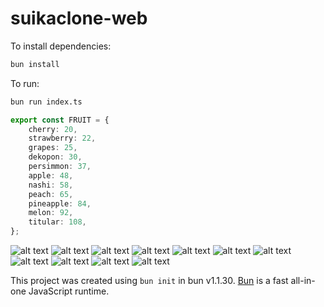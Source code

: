 # suikaclone-web

To install dependencies:

```bash
bun install
```

To run:

```bash
bun run index.ts
```

```typescript
export const FRUIT = {
	cherry: 20,
	strawberry: 22,
	grapes: 25,
	dekopon: 30,
	persimmon: 37,
	apple: 48,
	nashi: 58,
	peach: 65,
	pineapple: 84,
	melon: 92,
	titular: 108,
};
```


![alt text](https://playsuikagame.com/static/assets/sprite/10.png)
![alt text](https://playsuikagame.com/static/assets/sprite/9.png)
![alt text](https://playsuikagame.com/static/assets/sprite/8.png)
![alt text](https://playsuikagame.com/static/assets/sprite/7.png)
![alt text](https://playsuikagame.com/static/assets/sprite/6.png)
![alt text](https://playsuikagame.com/static/assets/sprite/5.png)
![alt text](https://playsuikagame.com/static/assets/sprite/4.png)
![alt text](https://playsuikagame.com/static/assets/sprite/3.png)
![alt text](https://playsuikagame.com/static/assets/sprite/2.png)
![alt text](https://playsuikagame.com/static/assets/sprite/1.png)
![alt text](https://playsuikagame.com/static/assets/sprite/0.png)

This project was created using `bun init` in bun v1.1.30. [Bun](https://bun.sh) is a fast all-in-one JavaScript runtime.

